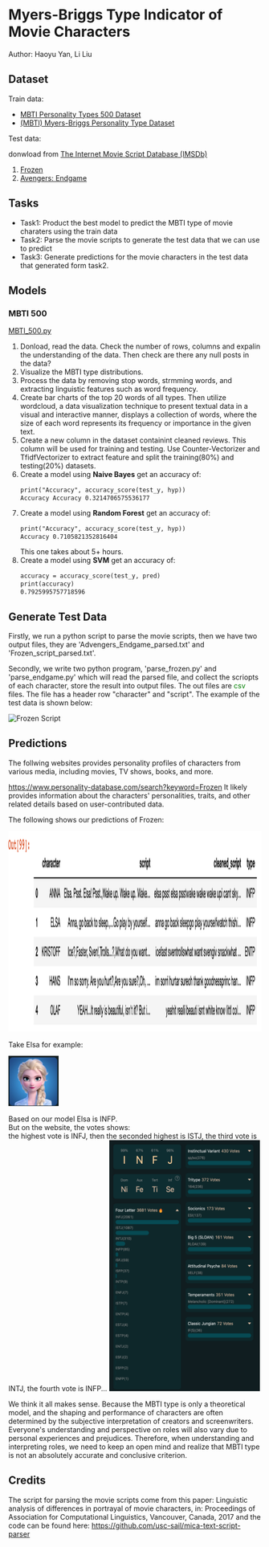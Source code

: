 # Myers-Briggs Type Indicator of Movie Characters

Author: Haoyu Yan, Li Liu

## Dataset
Train data:
<ul>
    <li>
        <a href="https://www.kaggle.com/datasets/zeyadkhalid/mbti-personality-types-500-dataset?resource=download">MBTI Personality Types 500 Dataset </a>
    </li>
    <li>
        <a href="https://www.kaggle.com/datasets/datasnaek/mbti-type">(MBTI) Myers-Briggs Personality Type Dataset</a>
    </li>
</ul>

Test data:

donwload from <a href="https://imsdb.com/">The Internet Movie Script Database (IMSDb)</a>
1. [Frozen](Frozen_script.txt)
2. [Avengers: Endgame](Avengers_Endgame.pdf)

## Tasks
<ul>
    <li>Task1: Product the best model to predict the MBTI type of movie charaters using the train data</li>
    <li>Task2: Parse the movie scripts to generate the test data that we can use to predict</li>
    <li>Task3: Generate predictions for the movie characters in the test data that generated form task2.</li>
</ul>


## Models
### MBTI 500
[MBTI_500.py](MBTI_500.py)
<ol>
    <li>Donload, read the data. Check the number of rows, columns and expalin the understanding of the data. Then check are there any null posts in the data?</li>
    <li>Visualize the MBTI type distributions.</li>
    <li>Process the data by removing stop words, strmming words, and extracting linguistic features such as word frequency.</li>
    <li>Create bar charts of the top 20 words of all types. Then utilize wordcloud, a data visualization technique to present textual data in a visual and interactive manner, displays a collection of words, where the size of each word represents its frequency or importance in the given text.</li>
    <li>Create a new column in the dataset containint cleaned reviews. This column will be used for training and testing. Use Counter-Vectorizer and TfidfVectorizer to extract feature and split the training(80%) and testing(20%) datasets.</li>
    <li>Create a model using <b>Naive Bayes</b> get an accuracy of:
    <pre><code>print("Accuracy", accuracy_score(test_y, hyp))
Accuracy Accuracy 0.3214706575536177</code></pre></li>
    <li>Create a model using <b>Random Forest</b> get an accuracy of:
    <pre><code>print("Accuracy", accuracy_score(test_y, hyp))
Accuracy 0.7105821352816404</code></pre></li>
    This one takes about 5+ hours.
    <li>Create a model using <b>SVM</b> get an accuracy of:
    <pre><code>accuracy = accuracy_score(test_y, pred)
print(accuracy)
0.7925995757718596</code></pre></li>
</ol>

## Generate Test Data
Firstly, we run a python script to parse the movie scripts, then we have two output files, they are 'Advengers_Endgame_parsed.txt' and 'Frozen_script_parsed.txt'.

Secondly, we write two python program, 'parse_frozen.py' and 'parse_endgame.py' which will read the parsed file, and collect the scriopts of each character, store the result into output files. The out files are <span style="color:green"> csv</span>
files. The file has a header row "character" and "script". The example of the test data is shown below:

<img src="https://hackmd.io/_uploads/HJyXgtWSh.png" alt="Frozen Script" width="400" height="200"></img>

## Predictions

The follwing websites provides personality profiles of characters from various media, including movies, TV shows, books, and more.

https://www.personality-database.com/search?keyword=Frozen
It likely provides information about the characters' personalities, traits, and other related details based on user-contributed data.

The following shows our predictions of Frozen:

<img src="elsa_predicts.png" alt="elsa predict" width="700" height="400"></img>

Take Elsa for example:

<img src="Elsa.png" alt="Elsa" width="100" height="100"></img>

Based on our model Elsa is INFP.<br>
But on the website, the votes shows:<br>
the highest vote is INFJ, then the seconded highest is ISTJ, the third vote is INTJ, the fourth vote is INFP...
<img src="elsa_votes.png" alt="Elsa Votes" width="300" height="500"></img>

We think it all makes sense. Because the MBTI type is only a theoretical model, and the shaping and performance of characters are often determined by the subjective interpretation of creators and screenwriters. Everyone's understanding and perspective on roles will also vary due to personal experiences and prejudices. Therefore, when understanding and interpreting roles, we need to keep an open mind and realize that MBTI type is not an absolutely accurate and conclusive criterion.


## Credits
The script for parsing the movie scripts come from this paper: Linguistic analysis of differences in portrayal of movie characters, in: Proceedings of Association for Computational Linguistics, Vancouver, Canada, 2017 and the code can be found here: https://github.com/usc-sail/mica-text-script-parser